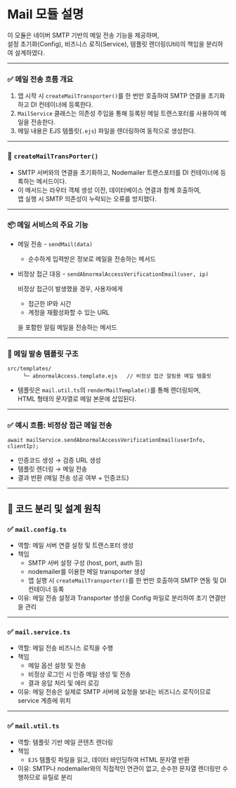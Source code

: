 # Mail 모듈 설명

이 모듈은 네이버 SMTP 기반의 메일 전송 기능을 제공하며,</br>
설정 초기화(Config), 비즈니스 로직(Service), 템플릿 렌더링(Util)의 책임을 분리하여 설계하였다.

---

### ✅ 메일 전송 흐름 개요

1. 앱 시작 시 `createMailTransporter()`를 한 번만 호출하여 SMTP 연결을 초기화하고 DI 컨테이너에 등록한다.
2. `MailService` 클래스는 의존성 주입을 통해 등록된 메일 트랜스포터를 사용하여 메일을 전송한다.
3. 메일 내용은 EJS 템플릿(`.ejs`) 파일을 렌더링하여 동적으로 생성한다.

---

### 🔗 `createMailTransPorter()`

- SMTP 서버와의 연결을 초기화하고, Nodemailer 트랜스포터를 DI 컨테이너에 등록하는 메서드이다.
- 이 메서드는 라우터 객체 생성 이전, 데이터베이스 연결과 함께 호출하여,</br>
  앱 실행 시 SMTP 의존성이 누락되는 오류를 방지했다.

---

### 📦 메일 서비스의 주요 기능

- 메일 전송 - `sendMail(data)`
  - 순수하게 입력받은 정보로 메일을 전송하는 메서드
- 비정상 접근 대응 - `sendAbnormalAccessVerificationEmail(user, ip)`

  비정상 접근이 발생했을 경우, 사용자에게

  - 접근한 IP와 시간
  - 계정을 재활성화할 수 있는 URL

  을 포함한 알림 메일을 전송하는 메서드


---

### 📨 메일 발송 템플릿 구조

```
src/templates/
     └─ abnormalAccess.template.ejs   // 비정상 접근 알림용 메일 템플릿
```

- 템플릿은 `mail.util.ts`의 `renderMailTemplate()`를 통해 렌더링되며, </br>
  HTML 형태의 문자열로 메일 본문에 삽입된다.

---

### ✅ 예시 흐름: 비정상 접근 메일 전송

```tsx
await mailService.sendAbnormalAccessVerificationEmail(userInfo, clientIp);
```

- 인증코드 생성 → 검증 URL 생성
- 템플릿 렌더링 → 메일 전송
- 결과 반환 (메일 전송 성공 여부 + 인증코드)

---

## 📂 코드 분리 및 설계 원칙

### ✅ `mail.config.ts`

- 역할: 메일 서버 연결 설정 및 트랜스포터 생성
- 책임
  - SMTP 서버 설정 구성 (host, port, auth 등)
  - nodemailer를 이용한 메일 transporter 생성
  - 앱 실행 시 `createMailTransporter()`를 한 번만 호출하여 SMTP 연동 및 DI 컨테이너 등록
- 이유: 메일 전송 설정과 Transporter 생성을 Config 파일로 분리하여 초기 연결만을 관리

---

### ✅ `mail.service.ts`

- 역할: 메일 전송 비즈니스 로직을 수행
- 책임
  - 메일 옵션 설정 및 전송
  - 비정상 로그인 시 인증 메일 생성 및 전송
  - 결과 응답 처리 및 에러 로깅
- 이유: 메일 전송은 실제로 SMTP 서버에 요청을 보내는 비즈니스 로직이므로 service 계층에 위치

---

### ✅ `mail.util.ts`

- 역할: 템플릿 기반 메일 콘텐츠 렌더링
- 책임
  - `EJS` 템플릿 파일을 읽고, 데이터 바인딩하여 HTML 문자열 반환
- 이유: SMTP나 nodemailer와의 직접적인 연관이 없고, 순수한 문자열 렌더링만 수행하므로 유틸로 분리